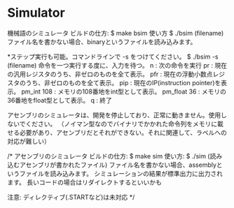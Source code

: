 # Simulator
機械語のシミュレータ
ビルドの仕方:
$ make bsim
使い方
$ ./bsim (filename)
ファイル名を書かない場合、binaryというファイルを読み込みます。

*ステップ実行も可能。コマンドラインで -s をつけてください。
$ ./bsim -s (filename)
命令を一つ実行する度に、入力を待つ。
n   : 次の命令を実行
pr  : 現在の汎用レジスタのうち、非ゼロのものを全て表示。
pfr : 現在の浮動小数点レジスタのうち、非ゼロのものを全て表示。
pip : 現在のIP(instruction pointer)を表示。
pm_int 108  : メモリの108番地をint型として表示。
pm_float 36 : メモリの36番地をfloat型として表示。
q : 終了


アセンブリのシミュレータは、開発を停止しており、正常に動きません。使用しないでください。
（ノイマン型なのでバイナリでかかれた命令列をメモリに載せる必要があり、アセンブリだとそれができない。それに関連して、ラベルへの対応が難しい）

/*
アセンブリのシミュレータ
ビルドの仕方:
$ make sim
使い方:
$ ./sim (読み込むアセンブリが書かれたファイル)
ファイル名を書かない場合、assemblyというファイルを読み込みます。
シミュレーションの結果が標準出力に出力されます。
長いコードの場合はリダイレクトするといいかも

注意:
ディレクティブ(.STARTなど)は未対応
*/
